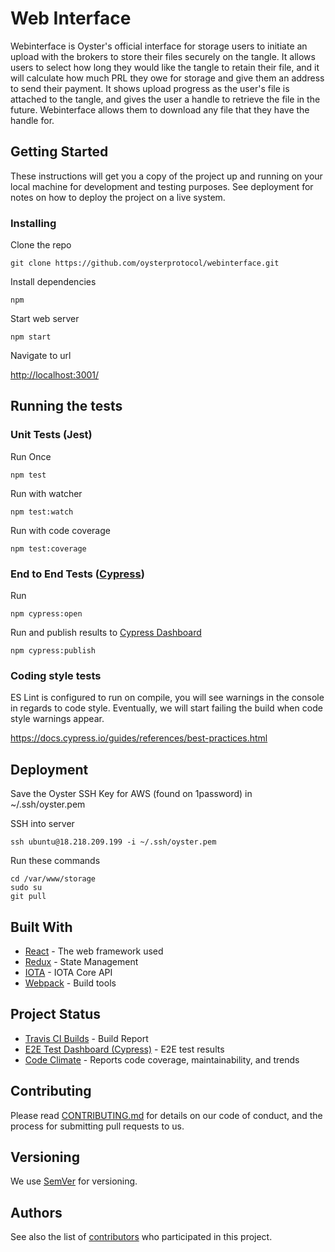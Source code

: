 # Web Interface

Webinterface is Oyster's official interface for storage users to initiate an upload with the brokers to store their files securely on the tangle. It allows users to select how long they would like the tangle to retain their file, and it will calculate how much PRL they owe for storage and give them an address to send their payment. It shows upload progress as the user's file is attached to the tangle, and gives the user a handle to retrieve the file in the future. Webinterface allows them to download any file that they have the handle for.

## Getting Started

These instructions will get you a copy of the project up and running on your local machine for development and testing purposes. See deployment for notes on how to deploy the project on a live system.

### Installing

Clone the repo

```
git clone https://github.com/oysterprotocol/webinterface.git
```

Install dependencies

```
npm
```

Start web server

```
npm start
```

Navigate to url

[http://localhost:3001/](http://localhost:3001/)

## Running the tests

### Unit Tests (Jest)

Run Once

```
npm test
```

Run with watcher

```
npm test:watch
```

Run with code coverage

```
npm test:coverage
```

### End to End Tests ([Cypress](https://www.cypress.io/))

Run

```
npm cypress:open
```

Run and publish results to [Cypress Dashboard](https://dashboard.cypress.io/#/projects/runs)

```
npm cypress:publish
```

### Coding style tests

ES Lint is configured to run on compile, you will see warnings in the console in regards to code style. Eventually, we will start failing the build when code style warnings appear.

https://docs.cypress.io/guides/references/best-practices.html

## Deployment

Save the Oyster SSH Key for AWS (found on 1password) in ~/.ssh/oyster.pem

SSH into server

```
ssh ubuntu@18.218.209.199 -i ~/.ssh/oyster.pem
```

Run these commands

```
cd /var/www/storage
sudo su
git pull
```

## Built With

- [React](https://reactjs.org/) - The web framework used
- [Redux](https://redux.js.org/) - State Management
- [IOTA](https://github.com/iotaledger/iota.lib.js/) - IOTA Core API
- [Webpack](https://webpack.js.org/) - Build tools

## Project Status

- [Travis CI Builds](https://travis-ci.org/oysterprotocol/webinterface) - Build Report
- [E2E Test Dashboard (Cypress)](https://www.cypress.io/) - E2E test results
- [Code Climate](https://codeclimate.com/github/oysterprotocol/webinterface) - Reports code coverage, maintainability, and trends

## Contributing

Please read [CONTRIBUTING.md](https://google.com) for details on our code of conduct, and the process for submitting pull requests to us.

## Versioning

We use [SemVer](http://semver.org/) for versioning.

## Authors

See also the list of [contributors](https://github.com/oysterprotocol/webinterface/graphs/contributors) who participated in this project.
